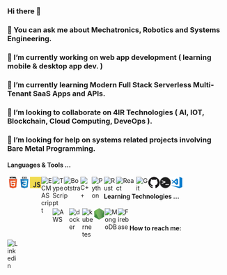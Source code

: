 ### Hi there 👋 
### 💬 You can ask me about Mechatronics, Robotics and Systems Engineering.
### 🔭 I’m currently working on web app development ( learning mobile & desktop app dev. )
### 🌱 I’m currently learning Modern Full Stack Serverless Multi-Tenant SaaS Apps and APIs.
### 👯 I’m looking to collaborate on 4IR Technologies ( AI, IOT, Blockchain, Cloud Computing, DeveOps ).
### 🤔 I’m looking for help on systems related projects involving Bare Metal Programming.
#### Languages & Tools ...
<img align="left" alt="HTML5" width="26px" src="https://raw.githubusercontent.com/github/explore/80688e429a7d4ef2fca1e82350fe8e3517d3494d/topics/html/html.png" />
<img align="left" alt="CSS3" width="26px" src="https://raw.githubusercontent.com/github/explore/80688e429a7d4ef2fca1e82350fe8e3517d3494d/topics/css/css.png" />
<img align="left" alt="JavaScript" width="26px" src="https://raw.githubusercontent.com/github/explore/80688e429a7d4ef2fca1e82350fe8e3517d3494d/topics/javascript/javascript.png" />
<img align="left" alt="ECMAScript" width="26px" src="https://upload.wikimedia.org/wikipedia/fa/d/d5/Ecmascript-logo-bf5110fcdc155bf03a62c7863573ec65-21213.png" />
<img align="left" alt="TypeScript" width="26px" src="https://encrypted-tbn0.gstatic.com/images?q=tbn:ANd9GcRbErme3WHnTAJjqqKRVlsnc6gfSTHFS_AfRA&usqp=CAU" />
<img align="left" alt="Bootstrap" width="38px" src="https://camo.githubusercontent.com/a664defdd5c2ec93a3fbfb51e0f2aaafa5dc57bf1e13aa47456ced037b3cebe8/68747470733a2f2f676574626f6f7473747261702e636f6d2f646f63732f352e302f6173736574732f6272616e642f626f6f7473747261702d6c6f676f2d736861646f772e706e67" />
<img align="left" alt="C++" width="26px" src="https://upload.wikimedia.org/wikipedia/commons/thumb/1/18/ISO_C%2B%2B_Logo.svg/306px-ISO_C%2B%2B_Logo.svg.png" /> 
<img align="left" alt="Python" width="28px" src="https://cdn.pling.com/img//hive/content-pre1/66411-1.png" />
<img align="left" alt="Rust" width="28px" src="https://camo.githubusercontent.com/6a6e79ad0737ed38a9c3597d4bca394b8994fb89/68747470733a2f2f75706c6f61642e77696b696d656469612e6f72672f77696b6970656469612f636f6d6d6f6e732f7468756d622f642f64352f527573745f70726f6772616d6d696e675f6c616e67756167655f626c61636b5f6c6f676f2e7376672f3130323470782d527573745f70726f6772616d6d696e675f6c616e67756167655f626c61636b5f6c6f676f2e7376672e706e67" />
<img align="left" alt="React" width="46px" src="https://cdn.auth0.com/blog/react-js/react.png" />
<img align="left" alt="Git" width="28px" src="https://git-scm.com/images/logos/downloads/Git-Icon-1788C.png" />
<img align="left" alt="GitHub" width="26px" src="https://raw.githubusercontent.com/github/explore/78df643247d429f6cc873026c0622819ad797942/topics/github/github.png" />
<img align="left" alt="Terminal" width="26px" src="https://raw.githubusercontent.com/github/explore/80688e429a7d4ef2fca1e82350fe8e3517d3494d/topics/terminal/terminal.png" />
<img align="left" alt="Visual Studio Code" width="26px" src="https://raw.githubusercontent.com/github/explore/80688e429a7d4ef2fca1e82350fe8e3517d3494d/topics/visual-studio-code/visual-studio-code.png" />

<br>

#### Learning Technologies ...
<img align="left" alt="AWS" width="38px" src="https://futurumresearch.com/wp-content/uploads/2020/01/aws-logo.png" />
<img align="left" alt="docker" width="30px" src="https://www.docker.com/sites/default/files/d8/styles/role_icon/public/2019-07/Moby-logo.png?itok=sYH_JEaJ" /> 
<img align="left" alt="kubernetes" width="26px" src="https://miro.medium.com/max/800/1*WpKHLIDsJZgWKJe-SkOtcg.png" /> 
<img align="left" alt="Node.js" width="26px" src="https://raw.githubusercontent.com/github/explore/80688e429a7d4ef2fca1e82350fe8e3517d3494d/topics/nodejs/nodejs.png" />
<img align="left" alt="MongoDB" width="30px" src="https://img.icons8.com/color/452/mongodb.png" />
<img align="left" alt="Firebase" width="27px" src="https://img.icons8.com/color/452/firebase.png" />

<br>

#### How to reach me:
<a href="https://www.linkedin.com/in/muhammad-talha-8418a81bb/" target="_blank">
<img align="left" width="26px" src="https://image.flaticon.com/icons/png/512/174/174857.png"; alt="Linkedin">
</a> 
<!--
**hmtalha786/hmtalha786** is a ✨ _special_ ✨ repository because its `README.md` (this file) appears on your GitHub profile.

Here are some ideas to get you started:

- 🔭 I’m currently working on ...
- 🌱 I’m currently learning ...
- 👯 I’m looking to collaborate on ...
- 🤔 I’m looking for help with ...
- 💬 Ask me about ...
- 📫 How to reach me: ...
- 😄 Pronouns: ...
- ⚡ Fun fact: ...
-->
